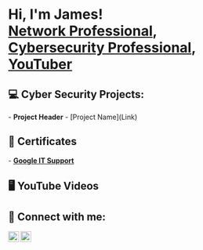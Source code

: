 <h1>Hi, I'm James! <br/>
<a href="https://github.com/jvoshell">Network Professional</a>, <a href="https://www.linkedin.com/in/james-m-voshell/">Cybersecurity Professional</a>, <a href="https://www.youtube.com/">YouTuber</a></h1>

<h2>💻 Cyber Security Projects:</h2>
- <b>Project Header</b>
  - [Project Name](Link)
  
<h2>📜 Certificates</h2>
- <b><a href="https://github.com/jvoshell/jvoshell/assets/129989734/a3cc95ee-d3aa-4ffd-9ca5-17631457864a">Google IT Support</a></b>

<h2>🖥️ YouTube Videos</h2>


<h2>📲 Connect with me:</h2>

[<img align="left" alt="JamesVoshell | YouTube" width="22px" src="https://cdn.jsdelivr.net/npm/simple-icons@v3/icons/youtube.svg" />][youtube]
[<img align="left" alt="JamesVoshell | LinkedIn" width="22px" src="https://cdn.jsdelivr.net/npm/simple-icons@v3/icons/linkedin.svg" />][linkedin]

[youtube]: https://www.youtube.com/
[linkedin]: https://www.linkedin.com/in/james-m-voshell/

